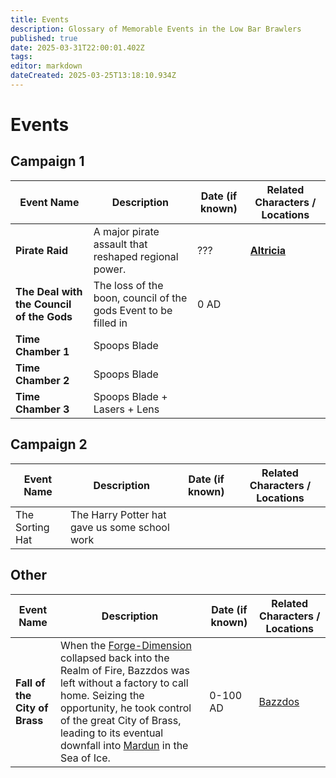 ```yaml
---
title: Events
description: Glossary of Memorable Events in the Low Bar Brawlers
published: true
date: 2025-03-31T22:00:01.402Z
tags: 
editor: markdown
dateCreated: 2025-03-25T13:18:10.934Z
---
```


# Events

## Campaign 1

| Event Name         | Description | Date (if known) | Related Characters / Locations |
|--------------------|------------|----------------|--------------------------------|
| **Pirate Raid**   | A major pirate assault that reshaped regional power. | ??? | **[Altricia](/locations/altricia)** |
|	**The Deal with the Council of the Gods** |	The loss of the boon, council of the gods Event to be filled in | 0 AD	|	|
| **Time Chamber 1**	| Spoops Blade	|	|	|
| **Time Chamber 2**	|	Spoops Blade|	|	|
| **Time Chamber 3**	| Spoops Blade + Lasers + Lens	|	|	|

## Campaign 2
| Event Name         | Description | Date (if known) | Related Characters / Locations |
|--------------------|------------|----------------|--------------------------------|
|The Sorting Hat 	|	 The Harry Potter hat gave us some school work |	|	|

## Other
| Event Name         | Description | Date (if known) | Related Characters / Locations |
|--------------------|------------|----------------|--------------------------------|
| **Fall of the City of Brass**	| When the [Forge-Dimension](/locations/Forge-Dimension) collapsed back into the Realm of Fire, Bazzdos was left without a factory to call home. Seizing the opportunity, he took control of the great City of Brass, leading to its eventual downfall into [Mardun](/locations/Mardun) in the Sea of Ice. | 0-100 AD	|	[Bazzdos](/characters/bazzdos)|


